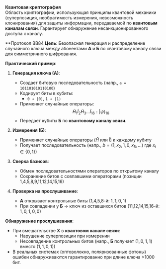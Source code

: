 **Квантовая криптография**  
Область криптографии, использующая принципы квантовой механики (суперпозиция, необратимость измерения, невозможность клонирования) для защиты информации, передаваемой по **квантовым каналам связи**. Гарантирует обнаружение несанкционированного доступа к каналу.

**Протокол BB84
**Цель**: Безопасная генерация и распределение случайного ключа между абонентами **А** и **Б** по квантовому каналу связи для симметричного шифрования.

**Практический пример**:  
1. **Генерация ключа (А)**:  
   - Создает битовую последовательность (напр., `a = 101101010110100`)  
   - Кодирует биты в кубиты:  
     - `0 → |0⟩`, `1 → |1⟩`  
   - Применяет случайные операторы:  
     $$
     \hat{H}_1 \hat{I}_2 \hat{H}_3 \ldots \hat{I}_{16} : |\psi\rangle_{16}
     $$  
   - Передает кубиты **Б** по **квантовому каналу связи**.

2. **Измерения (Б)**:  
   - Применяет случайные операторы ($\hat{H}$ или $\hat{I}$) к каждому кубиту  
   - Получает последовательность (напр., $b = (1, x_2, 1, 0, x_5, \ldots)$ где $x_i \in \{0,1\}$)

3. **Сверка базисов**:  
   - Обмен последовательностями операторов по открытому каналу  
   - Сохранение битов с совпавшими операторами (позиции 1,4,5,8,9,11,12,14,15,16)

4. **Проверка на прослушивание**:  
   - **А** открывает контрольные биты (1,4,5,8-й: $1,1,0,1$)  
   - При совпадении у **Б** → ключ из оставшихся битов (11,12,14,15,16-й: $1,0,1,0,0$)

**Обнаружение прослушивания**:  
- При вмешательстве **X** в **квантовом канале связи**:  
  - Нарушение суперпозиции при измерении  
  - Несовпадение контрольных битов (напр., **Б** получает $(1,0,1,1)$ вместо $(1,1,0,1)$)  
- В реальных системах (оптоволокно, поляризованные фотоны) ошибки обнаруживаются гарантированно при длине ключа >1000 бит.
